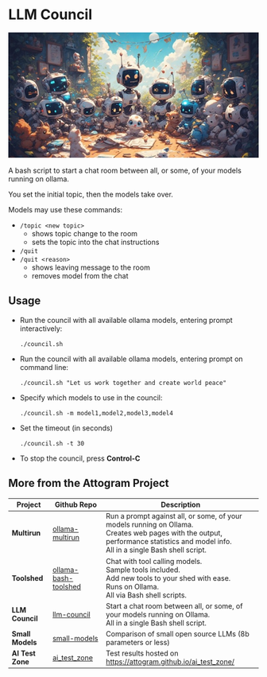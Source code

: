 # LLM Council

![Logo](docs/logo/logo.640x320.jpg)

A bash script to start a chat room between all, or some, of your models running on ollama.

You set the initial topic, then the models take over.

Models may use these commands:
- ```/topic <new topic>```
  - shows topic change to the room
  - sets the topic into the chat instructions
- ```/quit```
- ```/quit <reason>```
  - shows leaving message to the room
  - removes model from the chat

## Usage

- Run the council with all available ollama models, entering prompt interactively:
  ```
  ./council.sh
  ```

- Run the council with all available ollama models, entering prompt on command line:
  ```
  ./council.sh "Let us work together and create world peace"
  ```
    
- Specify which models to use in the council:
  ```
  ./council.sh -m model1,model2,model3,model4
  ```

- Set the timeout (in seconds)
  ```
  ./council.sh -t 30
  ```
  
- To stop the council, press **Control-C**

## More from the Attogram Project

| Project          | Github Repo                                  | Description                                                                                                                                                                                 |
|------------------|----------------------------------------------|---------------------------------------------------------------------------------------------------------------------------------------------------------------------------------------------|
| **Multirun**     | [ollama-multirun][ollama-multirun]           | Run a prompt against all, or some, of your models running on Ollama.<br />Creates web pages with the output, performance statistics and model info.<br />All in a single Bash shell script. |
| **Toolshed**     | [ollama-bash-toolshed][ollama-bash-toolshed] | Chat with tool calling models.<br />Sample tools included.<br />Add new tools to your shed with ease.<br />Runs on Ollama.<br />All via Bash shell scripts.                                 |
| **LLM Council**  | [llm-council][llm-council]                   | Start a chat room between all, or some, of your models running on Ollama.<br />All in a single Bash shell script.                                                                           |
| **Small Models** | [small-models][small-models]                 | Comparison of small open source LLMs (8b parameters or less)                                                                                                                                |
| **AI Test Zone** | [ai_test_zone][ai_test_zone]                 | Test results hosted on https://attogram.github.io/ai_test_zone/                                                                                                                             |

[llm-council]: <https://github.com/attogram/llm-council> "LLM Council"
[ollama-bash-toolshed]: <https://github.com/attogram/ollama-bash-toolshed> "Ollama Bash Toolshed"
[ollama-multirun]: <https://github.com/attogram/ollama-multirun> "Ollama Multirun"
[small-models]: <https://github.com/attogram/small-models> "Small Models"
[ai_test_zone]: <https://github.com/attogram/ai_test_zone> "AI Test Zone"

